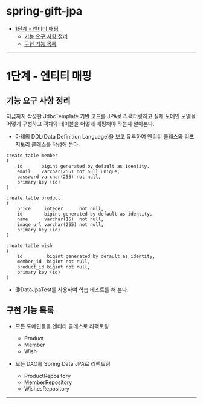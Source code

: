 # spring-gift-jpa
- [1단계 - 엔티티 매핑](#1단계---엔티티-매핑)
  - [기능 요구 사항 정리](#기능-요구-사항-정리)
  - [구현 기능 목록](#구현-기능-목록)

---

# 1단계 - 엔티티 매핑

## 기능 요구 사항 정리
지금까지 작성한 JdbcTemplate 기반 코드를 JPA로 리팩터링하고 실제 도메인 모델을 어떻게 구성하고 객체와 테이블을 어떻게 매핑해야 하는지 알아본다.
- 아래의 DDL(Data Definition Language)을 보고 유추하여 엔티티 클래스와 리포지토리 클래스를 작성해 본다.
```
create table member
(
    id       bigint generated by default as identity,
    email    varchar(255) not null unique,
    password varchar(255) not null,
    primary key (id)
)
```
```
create table product
(
    price     integer      not null,
    id        bigint generated by default as identity,
    name      varchar(15)  not null,
    image_url varchar(255) not null,
    primary key (id)
)
```
```
create table wish
(
    id         bigint generated by default as identity,
    member_id  bigint not null,
    product_id bigint not null,
    primary key (id)
)
```
- @DataJpaTest를 사용하여 학습 테스트를 해 본다.

## 구현 기능 목록

- 모든 도메인들을 엔티티 클래스로 리팩토링
  - Product
  - Member
  - Wish


- 모든 DAO를 Spring Data JPA로 리팩토링
  - ProductRepository
  - MemberRepository
  - WishesRepository

---